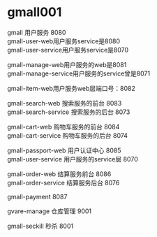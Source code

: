 # gmall001  
gmall 用户服务 8080  
gmall-user-web用户服务service是8080  
gmall-user-service用户服务service是8070  

gmall-manage-web用户服务的web是8081  
gmall-manage-service用户服务的service曾是8071  

gmall-item-web用户服务web层端口号：8082  

gmall-search-web 搜索服务的前台 8083  
gmall-search-service 搜索服务的后台 8073

gmall-cart-web 购物车服务的前台 8084  
gmall-cart-service 购物车服务的后台 8074

gmall-passport-web  用户认证中心 8085  
gmall-user-service  用户服务的service层 8070

gmall-order-web 结算服务前台 8086  
gmall-order-service 结算服务后台 8076    

gmall-payment 8087  

gvare-manage 仓库管理 9001  

gmall-seckill 秒杀 8001

